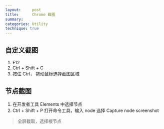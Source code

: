 ```yaml
---
layout:     post
title:      Chrome 截图
summary:
categories: Utility
technique: true
---
```


## 自定义截图

1. F12
2. Ctrl + Shift + C
3. 按住 Ctrl， 拖动鼠标选择截图区域


## 节点截图

1. 在开发者工具 Elements 中选择节点
2. Ctrl + Shift + P 打开命令工具，输入 node 选择 Capture node screenshot

> 全屏截取，选择根节点
